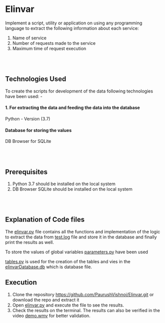 ﻿# Elinvar
Implement a script, utility or application on using any programming language to
extract the following information about each service:
1. Name of service
2. Number of requests made to the service
3. Maximum time of request execution

<br></br>

## Technologies Used ##

To create the scripts for development of the data following technologies have been used: -
 

#### 1. For extracting the data and feeding the data into the database #### 
Python - Version (3.7)

#### Database for storing the values #### 
DB Browser for SQLite

<br></br>


## Prerequisites ##
1. Python 3.7 should be installed on the local system<br />
2. DB Browser SQLite should be installed on the local system

<br></br>

## Explanation of Code files ##
The [elinvar.py](elinvar.py) file contains all the functions and implementation of the logic to extract the data from [test.log](test.log) file and store it in the database and finally print the results as well.

To store the values of global variables [parameters.py](parameters.py) have been used

[tables.py](tables.py) is used for the creation of the tables and vies in the [elinvarDatabase.db](elinvarDatabase.db) which is database file.

## Execution ##
1. Clone the repository https://github.com/PaurushVishnoi/Elinvar.git or download the repo and extract it<br />
2. Open [elinvar.py](elinvar.py) and execute the file to see the results. <br />
4. Check the results on the terminal. The results can also be verified in the video [demo.wmv](demo.wmv) for better validation.

